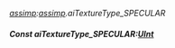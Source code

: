 _[assimp](../../modules/assimp/assimp-module.md):[assimp](../../modules/assimp/assimp-module.md).aiTextureType\_SPECULAR_
##### Const aiTextureType\_SPECULAR:[UInt](../../modules/wonkey/wonkey-types-uint.md)
